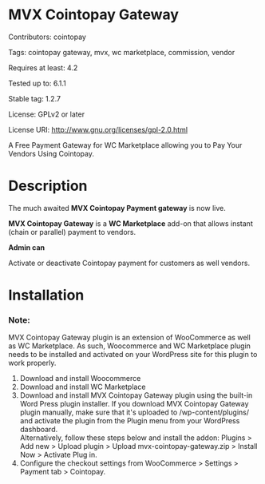 # MVX Cointopay Gateway

Contributors: cointopay

Tags: cointopay gateway, mvx, wc marketplace, commission, vendor

Requires at least: 4.2

Tested up to: 6.1.1

Stable tag: 1.2.7

License: GPLv2 or later

License URI: http://www.gnu.org/licenses/gpl-2.0.html

A Free Payment Gateway for WC Marketplace allowing you to Pay Your Vendors Using Cointopay.


# Description

The much awaited <strong>MVX Cointopay Payment gateway</strong> is now live.

<strong>MVX Cointopay Gateway</strong> is a <strong>WC Marketplace</strong> add-on that allows instant (chain or parallel) payment to vendors.


<strong>Admin can</strong>

Activate or deactivate Cointopay payment for customers as well vendors.

# Installation

### Note:  

MVX Cointopay Gateway plugin is an extension of WooCommerce as well as WC Marketplace. As such, Woocommerce and WC Marketplace plugin 
needs to be installed and activated on your WordPress site for this plugin to work properly.


1. Download and install Woocommerce
2. Download and install WC Marketplace
4. Download and install MVX Cointopay Gateway plugin using the built-in Word Press plugin installer. If you download MVX Cointopay Gateway plugin 
   manually, make sure that it's uploaded to /wp-content/plugins/ and activate the plugin from the Plugin menu from your WordPress dashboard.      
   Alternatively, follow these steps below and install the addon: 
   Plugins > Add new > Upload plugin > Upload mvx-cointopay-gateway.zip > Install Now > Activate Plug in.
5. Configure the checkout settings from WooCommerce > Settings > Payment tab > Cointopay.
